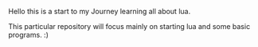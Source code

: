 Hello this is a start to my Journey learning all about lua.

This particular repository will focus mainly on starting lua and some basic programs. :)